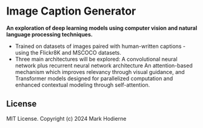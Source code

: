 # Image Caption Generator
**An exploration of deep learning models using computer vision and natural language processing techniques.**

- Trained on datasets of images paired with human-written captions - using the Flickr8K and MSCOCO datasets.
- Three main architectures will be explored:
A convolutional neural network plus recurrent neural network architecture
An attention-based mechanism which improves relevancy through visual guidance, and
Transformer models designed for parallelized computation and enhanced contextual modeling through self-attention.


## License

MIT License.
Copyright (c) 2024 Mark Hodierne
